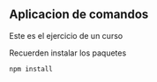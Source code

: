 ## Aplicacion de comandos

Este es el ejercicio de un curso

Recuerden instalar los paquetes

```
npm install
```